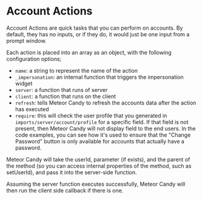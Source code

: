 # Account Actions

Account Actions are quick tasks that you can perform on accounts. By default, they has no inputs, or if they do, it would just be one input from a prompt window. 

Each action is placed into an array as an object, with the following configuration options;

 - `name`: a string to represent the name of the action
 - `_impersonation`: an internal function that triggers the impersonation widget
 - `server`: a function that runs of server
 - `client`: a function that runs on the client
 - `refresh`: tells Meteor Candy to refresh the accounts data after the action has executed
 - `require`: this will check the user profile that you generated in `imports/server/account/profile` for a specific field. If that field is not present, then Meteor Candy will not display field to the end users. In the code examples, you can see how it's used to ensure that the "Change Password" button is only available for accounts that actually have a password. 

Meteor Candy will take the userId, parameter (if exists), and the parent of the method (so you can access internal properties of the method, such as setUserId), and pass it into the server-side function.

Assuming the server function executes successfully, Meteor Candy will then run the client side callback if there is one.